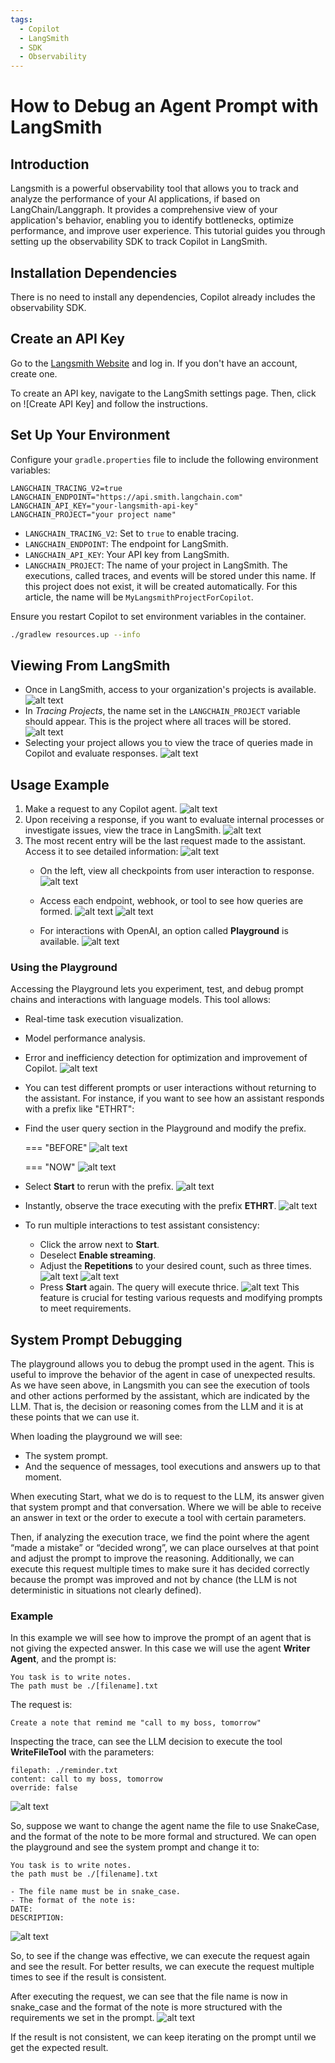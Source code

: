 ```yaml
---
tags:
  - Copilot
  - LangSmith
  - SDK
  - Observability
---
```


# How to Debug an Agent Prompt with LangSmith

## Introduction
Langsmith is a powerful observability tool that allows you to track and analyze the performance of your AI applications, if based on LangChain/Langgraph. It provides a comprehensive view of your application's behavior, enabling you to identify bottlenecks, optimize performance, and improve user experience.
This tutorial guides you through setting up the observability SDK to track Copilot in LangSmith.

## Installation Dependencies

There is no need to install any dependencies, Copilot already includes the observability SDK.

## Create an API Key
Go to the [Langsmith Website](https://smith.langchain.com/) and log in. If you don't have an account, create one.

To create an API key, navigate to the LangSmith settings page. Then, click on ![Create API Key] and follow the instructions.

## Set Up Your Environment

Configure your `gradle.properties` file to include the following environment variables:

```properties
LANGCHAIN_TRACING_V2=true
LANGCHAIN_ENDPOINT="https://api.smith.langchain.com"
LANGCHAIN_API_KEY="your-langsmith-api-key"
LANGCHAIN_PROJECT="your project name"
```

- `LANGCHAIN_TRACING_V2`: Set to `true` to enable tracing.
- `LANGCHAIN_ENDPOINT`: The endpoint for LangSmith.
- `LANGCHAIN_API_KEY`: Your API key from LangSmith.
- `LANGCHAIN_PROJECT`: The name of your project in LangSmith. The executions, called traces, and events will be stored under this name. If this project does not exist, it will be created automatically. For this article, the name will be `MyLangsmithProjectForCopilot`.

Ensure you restart Copilot to set environment variables in the container.
``` bash title="Terminalß"
./gradlew resources.up --info
```

## Viewing From LangSmith

- Once in LangSmith, access to your organization's projects is available.
    ![alt text](../../../assets/developer-guide/etendo-copilot/how-to-guides/how-to-create-an-agent/how-to-debug-an-agent-prompt-with-langsmith.png)
- In *Tracing Projects*, the name set in the `LANGCHAIN_PROJECT` variable should appear. This is the project where all traces will be stored.
    ![alt text](../../../assets/developer-guide/etendo-copilot/how-to-guides/how-to-create-an-agent/how-to-debug-an-agent-prompt-with-langsmith-1.png)
- Selecting your project allows you to view the trace of queries made in Copilot and evaluate responses.
    ![alt text](../../../assets/developer-guide/etendo-copilot/how-to-guides/how-to-create-an-agent/how-to-debug-an-agent-prompt-with-langsmith-2.png)

## Usage Example

1. Make a request to any Copilot agent.
    ![alt text](../../../assets/developer-guide/etendo-copilot/how-to-guides/how-to-create-an-agent/how-to-debug-an-agent-prompt-with-langsmith-3.png)
2. Upon receiving a response, if you want to evaluate internal processes or investigate issues, view the trace in LangSmith. 
    ![alt text](../../../assets/developer-guide/etendo-copilot/how-to-guides/how-to-create-an-agent/how-to-debug-an-agent-prompt-with-langsmith-4.png)
3. The most recent entry will be the last request made to the assistant. Access it to see detailed information:
    ![alt text](../../../assets/developer-guide/etendo-copilot/how-to-guides/how-to-create-an-agent/how-to-debug-an-agent-prompt-with-langsmith-5.png)
    - On the left, view all checkpoints from user interaction to response.
        ![alt text](../../../assets/developer-guide/etendo-copilot/how-to-guides/how-to-create-an-agent/how-to-debug-an-agent-prompt-with-langsmith-6.png)
    - Access each endpoint, webhook, or tool to see how queries are formed.
        ![alt text](../../../assets/developer-guide/etendo-copilot/how-to-guides/how-to-create-an-agent/how-to-debug-an-agent-prompt-with-langsmith-7.png)
        ![alt text](../../../assets/developer-guide/etendo-copilot/how-to-guides/how-to-create-an-agent/how-to-debug-an-agent-prompt-with-langsmith-8.png)

    - For interactions with OpenAI, an option called **Playground** is available.
        ![alt text](../../../assets/developer-guide/etendo-copilot/how-to-guides/how-to-create-an-agent/how-to-debug-an-agent-prompt-with-langsmith-9.png)

### Using the Playground

Accessing the Playground lets you experiment, test, and debug prompt chains and interactions with language models. This tool allows:

- Real-time task execution visualization.
- Model performance analysis.
- Error and inefficiency detection for optimization and improvement of Copilot.
    ![alt text](../../../assets/developer-guide/etendo-copilot/how-to-guides/how-to-create-an-agent/how-to-debug-an-agent-prompt-with-langsmith-10.png)

- You can test different prompts or user interactions without returning to the assistant. For instance, if you want to see how an assistant responds with a prefix like "ETHRT":

- Find the user query section in the Playground and modify the prefix.


    === "BEFORE"
        ![alt text](../../../assets/developer-guide/etendo-copilot/how-to-guides/how-to-create-an-agent/how-to-debug-an-agent-prompt-with-langsmith-11.png)

    === "NOW"
        ![alt text](../../../assets/developer-guide/etendo-copilot/how-to-guides/how-to-create-an-agent/how-to-debug-an-agent-prompt-with-langsmith-12.png)

- Select **Start** to rerun with the prefix.
    ![alt text](../../../assets/developer-guide/etendo-copilot/how-to-guides/how-to-create-an-agent/how-to-debug-an-agent-prompt-with-langsmith-13.png)

- Instantly, observe the trace executing with the prefix **ETHRT**.
![alt text](../../../assets/developer-guide/etendo-copilot/how-to-guides/how-to-create-an-agent/how-to-debug-an-agent-prompt-with-langsmith-14.png)

- To run multiple interactions to test assistant consistency:

    - Click the arrow next to **Start**.
    - Deselect **Enable streaming**.
    - Adjust the **Repetitions** to your desired count, such as three times.
        ![alt text](../../../assets/developer-guide/etendo-copilot/how-to-guides/how-to-create-an-agent/how-to-debug-an-agent-prompt-with-langsmith-15.png)
        ![alt text](../../../assets/developer-guide/etendo-copilot/how-to-guides/how-to-create-an-agent/how-to-debug-an-agent-prompt-with-langsmith-16.png)
    - Press **Start** again. The query will execute thrice.
        ![ alt text](../../../assets/developer-guide/etendo-copilot/how-to-guides/how-to-create-an-agent/how-to-debug-an-agent-prompt-with-langsmith-17.png)
This feature is crucial for testing various requests and modifying prompts to meet requirements.

## System Prompt Debugging
The playground allows you to debug the prompt used in the agent. This is useful to improve the behavior of the agent in case of unexpected results.
As we have seen above, in Langsmith you can see the execution of tools and other actions performed by the assistant, which are indicated by the LLM. That is, the decision or reasoning comes from the LLM and it is at these points that we can use it. 

When loading the playground we will see:

- The system prompt.
- And the sequence of messages, tool executions and answers up to that moment.

When executing Start, what we do is to request to the LLM, its answer given that system prompt and that conversation. Where we will be able to receive an answer in text or the order to execute a tool with certain parameters.

Then, if analyzing the execution trace, we find the point where the agent “made a mistake” or “decided wrong”, we can place ourselves at that point and adjust the prompt to improve the reasoning. Additionally, we can execute this request multiple times to make sure it has decided correctly because the prompt was improved and not by chance (the LLM is not deterministic in situations not clearly defined).

### Example

In this example we will see how to improve the prompt of an agent that is not giving the expected answer.
In this case we will use the agent **Writer Agent**, and the prompt is:

```text
You task is to write notes.
The path must be ./[filename].txt
```
The request is:
```text
Create a note that remind me "call to my boss, tomorrow"
```

Inspecting the trace, can see the LLM decision to execute the tool **WriteFileTool** with the parameters:
```text
filepath: ./reminder.txt
content: call to my boss, tomorrow
override: false
```
![alt text](../../../assets/developer-guide/etendo-copilot/how-to-guides/how-to-create-an-agent/how-to-debug-an-agent-prompt-with-langsmith-18.png)

So, suppose we want to change the agent name the file to use SnakeCase, and the format of the note to be more formal and structured.
We can open the playground and see the system prompt and change it to:
```text
You task is to write notes.
the path must be ./[filename].txt

- The file name must be in snake_case.
- The format of the note is: 
DATE: 
DESCRIPTION:

```
![alt text](../../../assets/developer-guide/etendo-copilot/how-to-guides/how-to-create-an-agent/how-to-debug-an-agent-prompt-with-langsmith-19.png)

So, to see if the change was effective, we can execute the request again and see the result. For better results, we can execute the request multiple times to see if the result is consistent.

After executing the request, we can see that the file name is now in snake_case and the format of the note is more structured with the requirements we set in the prompt.
![alt text](../../../assets/developer-guide/etendo-copilot/how-to-guides/how-to-create-an-agent/how-to-debug-an-agent-prompt-with-langsmith-20.gif)

If the result is not consistent, we can keep iterating on the prompt until we get the expected result.